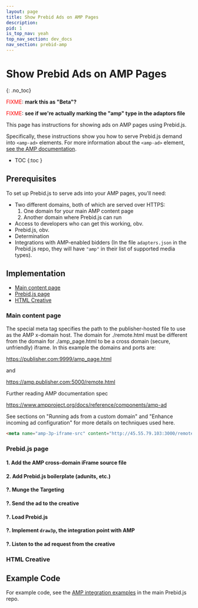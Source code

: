 ```yaml
---
layout: page
title: Show Prebid Ads on AMP Pages
description: 
pid: 1
is_top_nav: yeah
top_nav_section: dev_docs
nav_section: prebid-amp
---
```


<div class="bs-docs-section" markdown="1">

# Show Prebid Ads on AMP Pages
{: .no_toc}

<span style="color: rgb(255,0,0);">FIXME</span>: <strong>mark this as "Beta"?</strong>

<span style="color: rgb(255,0,0);">FIXME</span>: <strong>see if we're actually marking the "amp" type in the adaptors file</strong>

This page has instructions for showing ads on AMP pages using Prebid.js.

Specifically, these instructions show you how to serve Prebid.js demand into `<amp-ad>` elements.  For more information about the `<amp-ad>` element, [see the AMP documentation](https://www.ampproject.org/docs/reference/components/amp-ad).

* TOC
{:toc }

## Prerequisites

To set up Prebid.js to serve ads into your AMP pages, you'll need:

+ Two different domains, both of which are served over HTTPS:
  1. One domain for your main AMP content page
  2. Another domain where Prebid.js can run
+ Access to developers who can get this working, obv.
+ Prebid.js, obv.
+ Determination
+ Integrations with AMP-enabled bidders
(In the file `adapters.json` in the Prebid.js repo, they will have
`"amp"` in their list of supported media types).


## Implementation

+ [Main content page](#main-content-page)
+ [Prebid.js page](#prebid.js-page)
+ [HTML Creative](#html-creative)

<a name="main-content-page" />

### Main content page

The special meta tag specifies the path to the publisher-hosted file to use as the AMP x-domain host. The domain for ./remote.html must be different from the domain for ./amp_page.html to be a cross domain (secure, unfriendly) iframe.  In this example the domains and ports are:

https://publisher.com:9999/amp_page.html

and

https://amp.publisher.com:5000/remote.html


Further reading
AMP documentation <amp-ad> spec

https://www.ampproject.org/docs/reference/components/amp-ad

See sections on "Running ads from a custom domain" and "Enhance incoming ad configuration" for more details on techniques used here.

```html
<meta name="amp-3p-iframe-src" content="http://45.55.79.103:3000/remote.html">
```

<a name="prebid.js-page" />

### Prebid.js page

#### 1. Add the AMP cross-domain iFrame source file



#### 2. Add Prebid.js boilerplate (adunits, etc.)

#### ?. Munge the Targeting



#### ?. Send the ad to the creative

#### ?. Load Prebid.js

#### ?. Implement `draw3p`, the integration point with AMP

#### ?. Listen to the ad request from the creative

<a name="html-creative" />

### HTML Creative

<a name="example-code" />

## Example Code

For example code, see the [AMP integration examples](https://github.com/prebid/Prebid.js/tree/master/integrationExamples/gpt/amp) in the main Prebid.js repo.

</div>
